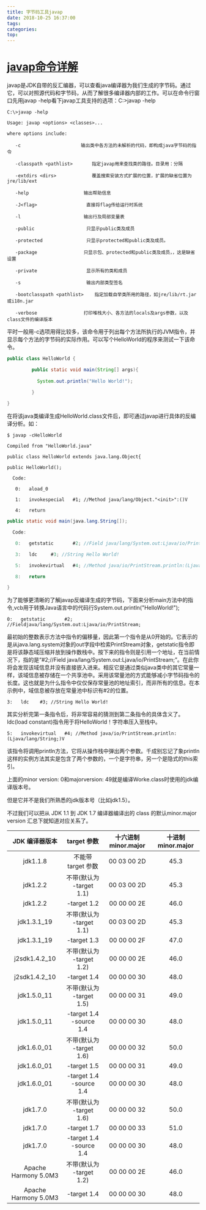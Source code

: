 ```yaml
---
title: 字节码工具javap
date: 2018-10-25 16:37:00
tags: 
categories: 
top:
---
```


# [javap命令详解](https://blog.csdn.net/zhaozheng7758/article/details/8623526)

javap是JDK自带的反汇编器，可以查看java编译器为我们生成的字节码。通过它，可以对照源代码和字节码，从而了解很多编译器内部的工作。可以在命令行窗口先用javap -help看下javap工具支持的选项：C:\>javap -help 

```shell
C:\>javap -help

Usage: javap <options> <classes>...

where options include:

   -c                      输出类中各方法的未解析的代码，即构成java字节码的指令

   -classpath <pathlist>       指定javap用来查找类的路径。目录用：分隔

   -extdirs <dirs>             覆盖搜索安装方式扩展的位置，扩展的缺省位置为jre/lib/ext

   -help                    输出帮助信息

   -J<flag>                  直接将flag传给运行时系统

   -l                       输出行及局部变量表

   -public                   只显示public类及成员

   -protected                只显示protected和public类及成员。

   -package                 只显示包、protected和public类及成员，，这是缺省设置

   -private                  显示所有的类和成员

   -s                        输出内部类型签名

   -bootclasspath <pathlist>    指定加载自举类所用的路径，如jre/lib/rt.jar或i18n.jar

   -verbose                 打印堆栈大小、各方法的locals及args参数，以及class文件的编译版本
```

平时一般用-c选项用得比较多，该命令用于列出每个方法所执行的JVM指令，并显示每个方法的字节码的实际作用。可以写个HelloWorld的程序来测试一下该命令。 

```java
public class HelloWorld {

         public static void main(String[] args){
    
           System.out.println("Hello World!");
    
         }

}
```
在将该java类编译生成HelloWorld.class文件后，即可通过javap进行具体的反编译分析。如：
```shell
$ javap -cHelloWorld

Compiled from "HelloWorld.java"

public class HelloWorld extends java.lang.Object{

public HelloWorld();

  Code:

   0:   aload_0

   1:   invokespecial   #1; //Method java/lang/Object."<init>":()V

   4:   return
```

```java
public static void main(java.lang.String[]);

  Code:

   0:   getstatic       #2; //Field java/lang/System.out:Ljava/io/PrintStream;

   3:   ldc     #3; //String Hello World!

   5:   invokevirtual   #4; //Method java/io/PrintStream.println:(Ljava/lang/String;)V

   8:   return

}
```

为了能够更清晰的了解javap反编译生成的字节码，下面来分析main方法中的指令,vcb用于转换Java语言中的代码行System.out.println("HelloWorld!");

`0:   getstatic       #2; //Fieldjava/lang/System.out:Ljava/io/PrintStream;`

最初始的整数表示方法中指令的偏移量，因此第一个指令是从0开始的。它表示的是从java.lang.system对象的out字段中检索PrintStream对象，getstatic指令即是将该静态域压缩并放到操作数栈中。按下来的指令则是引用一个地址，在当前情况下，指的是“#2;//Field java/lang/System.out:Ljava/io/PrintStream;”。在此你将会发现该域信息并没有直接嵌入进来。相反它是通过类似java类中的其它常量一样，该域信息被存储在一个共享池中。采用该常量池的方式能够减小字节码指令的长度。这也就是为什么指令中仅仅保存常量池的地址索引，而非所有的信息。在本示例中，域信息被存放在常量池中标识有#2的位置。

`3:   ldc    #3; //String Hello World!`

其实分析完第一条指令后，将非常容易的猜测到第二条指令的具体含义了。ldc(load constant)指令用于将HelloWorld！字符串压入至栈中。

`5:   invokevirtual   #4; //Method java/io/PrintStream.println:(Ljava/lang/String;)V`

该指令将调用println方法，它将从操作栈中弹出两个参数。千成别忘记了象println这样的实例方法其实是包含了两个参数的，一个是字符串，另一个是隐式的this索引。

上面的minor version: 0和majorversion: 49就是编译Worke.class时使用的jdk编译版本号。

但是它并不是我们所熟悉的jdk版本号（比如jdk1.5）。

不过我们可以把从 JDK 1.1 到 JDK 1.7 编译器编译出的 class 的默认minor.major version 汇总下就知道对应关系了。

| JDK 编译器版本 | target 参数 | 十六进制 minor.major | 十进制 minor.major |
| :---: | :---: | :---: | :---: |
| jdk1.1.8 | 不能带 target 参数 | 00 03 00 2D | 45.3 |
| jdk1.2.2 | 不带(默认为 -target 1.1) | 00 03 00 2D | 45.3 |
| jdk1.2.2 | -target 1.2 | 00 00 00 2E | 46.0 |
| jdk1.3.1_19 | 不带(默认为 -target 1.1) | 00 03 00 2D | 45.3 |
| jdk1.3.1_19 | -target 1.3 | 00 00 00 2F | 47.0 |
| j2sdk1.4.2_10 | 不带(默认为 -target 1.2) | 00 00 00 2E | 46.0 |
| j2sdk1.4.2_10 | -target 1.4 | 00 00 00 30 | 48.0 |
| jdk1.5.0_11 | 不带(默认为 -target 1.5) | 00 00 00 31 | 49.0 |
| jdk1.5.0_11 | -target 1.4 -source 1.4 | 00 00 00 30 | 48.0 |
| jdk1.6.0_01 | 不带(默认为 -target 1.6) | 00 00 00 32 | 50.0 |
| jdk1.6.0_01 | -target 1.5 | 00 00 00 31 | 49.0 |
| jdk1.6.0_01 | -target 1.4 -source 1.4 | 00 00 00 30 | 48.0 |
| jdk1.7.0 | 不带(默认为 -target 1.6) | 00 00 00 32 | 50.0 |
| jdk1.7.0 | -target 1.7 | 00 00 00 33 | 51.0 |
| jdk1.7.0 | -target 1.4 -source 1.4 | 00 00 00 30 | 48.0 |
| Apache Harmony 5.0M3 | 不带(默认为 -target 1.2) | 00 00 00 2E | 46.0 |
| Apache Harmony 5.0M3 | -target 1.4 | 00 00 00 30 | 48.0 |